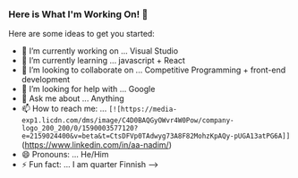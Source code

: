 ### Here is What I'm Working On! 👋



Here are some ideas to get you started:

- 🔭 I’m currently working on ... Visual Studio
- 🌱 I’m currently learning ... javascript + React
- 👯 I’m looking to collaborate on ... Competitive Programming + front-end development
- 🤔 I’m looking for help with ... Google
- 💬 Ask me about ... Anything
- 📫 How to reach me: ... `[![https://media-exp1.licdn.com/dms/image/C4D0BAQGyOWvr4W0Pow/company-logo_200_200/0/1590003577120?e=2159024400&v=beta&t=CtsDFVp0TAdwyg73A8F82MohzKpAQy-pUGA13atPG6A]]`(https://www.linkedin.com/in/aa-nadim/)
- 😄 Pronouns: ... He/Him
- ⚡ Fun fact: ... I am quarter Finnish
-->
